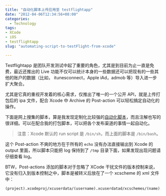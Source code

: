 ```yaml
---
title: "自动化脚本上传应用至 testflightapp"
date: "2012-04-06T12:34:56+08:00"
categories:
  - Technology
tags:
- XCode
- iOS
- testflightapp
slug: "automating-script-to-testFlight-from-xcode"

---
```


Testflightapp 是团队开发测试中起了重要的角色，尤其是到目前为止一直是免费，最近还推出的 Live 功能不仅可以统计本身的一些数据还可以把现有的一些其他的账户的数据（比如， itunesconnect，Apple iAd，admob 等）导入进一步扩大聚合。

尤其是它真的重视开发着的核心需求，仅推出了唯一的一个公开 API，就是上传打包后的 ipa 文件，配合 Xcode 中 Archive 的 Post-action 可以轻松搞定自动化的操作。

下面是网上搜集的脚本，算是我发现定制化比较强的[自动化脚本](https://gist.github.com/1379127)，而且注解也写的很详细。可以在配合我的打包脚本，可以把各个发布渠道的事情一起自动化。

> 注意：Xcode 默认的 run script 是 `/bin/sh`，而上面的脚本是
`/bin/bash`。

这个 Post-action 不爽的地方在于所有的 `echo` 没有办法直接输出到 Xcode 的 output 里面，所以脚本只能把 log 保持到了 `/tmp`
目录下面，如果发现出现问题请仔细查看 log。

BTW，Post-actions 添加的脚本对于忽略了 XCode 干扰文件的版本控制来说，它没有归入到版本控制之中，脚本是被转义后放在了一个 xcscheme 的 xml 文件中：

```
(project).xcodeproj/xcuserdata/(username).xcuserdatad/xcschemes/(name).xcscheme
```